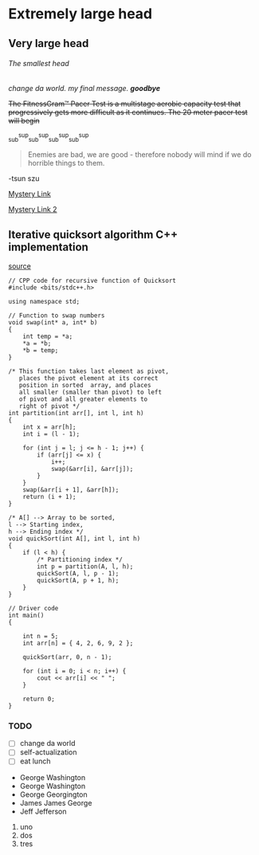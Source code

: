 # Extremely large head
## Very large head
###### The smallest head

_change da world. my final message. **goodbye**_

~~The FitnessGram™ Pacer Test is a multistage aerobic capacity test that progressively gets more difficult as it continues. The 20 meter pacer test will begin~~

<sub>sub</sub><sup>sup</sup><sub>sub</sub><sup>sup</sup><sub>sub</sub><sup>sup</sup><sub>sub</sub><sup>sup</sup>

>Enemies are bad, we are good - therefore nobody will mind if we do horrible things to them.

-tsun szu

[Mystery Link]("https://www.youtube.com/watch?v=2TSaAysdHhk")

[Mystery Link 2](README.md)

## Iterative quicksort algorithm C++ implementation
[source]("https://www.geeksforgeeks.org/iterative-quick-sort/")
```
// CPP code for recursive function of Quicksort
#include <bits/stdc++.h>
 
using namespace std;
 
// Function to swap numbers
void swap(int* a, int* b)
{
    int temp = *a;
    *a = *b;
    *b = temp;
}
 
/* This function takes last element as pivot,
   places the pivot element at its correct
   position in sorted  array, and places
   all smaller (smaller than pivot) to left
   of pivot and all greater elements to
   right of pivot */
int partition(int arr[], int l, int h)
{
    int x = arr[h];
    int i = (l - 1);
 
    for (int j = l; j <= h - 1; j++) {
        if (arr[j] <= x) {
            i++;
            swap(&arr[i], &arr[j]);
        }
    }
    swap(&arr[i + 1], &arr[h]);
    return (i + 1);
}
 
/* A[] --> Array to be sorted,
l --> Starting index,
h --> Ending index */
void quickSort(int A[], int l, int h)
{
    if (l < h) {
        /* Partitioning index */
        int p = partition(A, l, h);
        quickSort(A, l, p - 1);
        quickSort(A, p + 1, h);
    }
}
 
// Driver code
int main()
{
 
    int n = 5;
    int arr[n] = { 4, 2, 6, 9, 2 };
 
    quickSort(arr, 0, n - 1);
 
    for (int i = 0; i < n; i++) {
        cout << arr[i] << " ";
    }
 
    return 0;
}
```

### TODO
- [ ] change da world
- [ ] self-actualization
- [ ] eat lunch

- George Washington
- George Washington
- George Georgington
- James James George
- Jeff Jefferson

1. uno
2. dos
3. tres